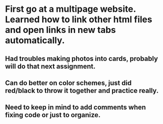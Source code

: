 # First go at a multipage website. Learned how to link other html files and open links in new tabs automatically. 
## Had troubles making photos into cards, probably will do that next assignment.
## Can do better on color schemes, just did red/black to throw it together and practice really.
## Need to keep in mind to add comments when fixing code or just to organize.
